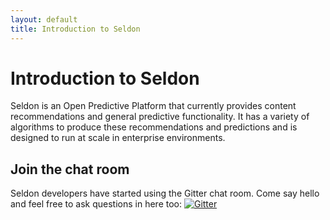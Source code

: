 ```yaml
---
layout: default
title: Introduction to Seldon
---
```


# Introduction to Seldon

Seldon is an Open Predictive Platform that currently provides content recommendations and general predictive functionality. It has a variety of algorithms to produce these recommendations and predictions and is designed to run at scale in enterprise environments.


## Join the chat room
Seldon developers have started using the Gitter chat room. Come say hello and feel free to ask questions in here too:
[![Gitter](https://badges.gitter.im/Join%20Chat.svg)](https://gitter.im/SeldonIO/seldon-server?utm_source=badge&utm_medium=badge&utm_campaign=pr-badge)

